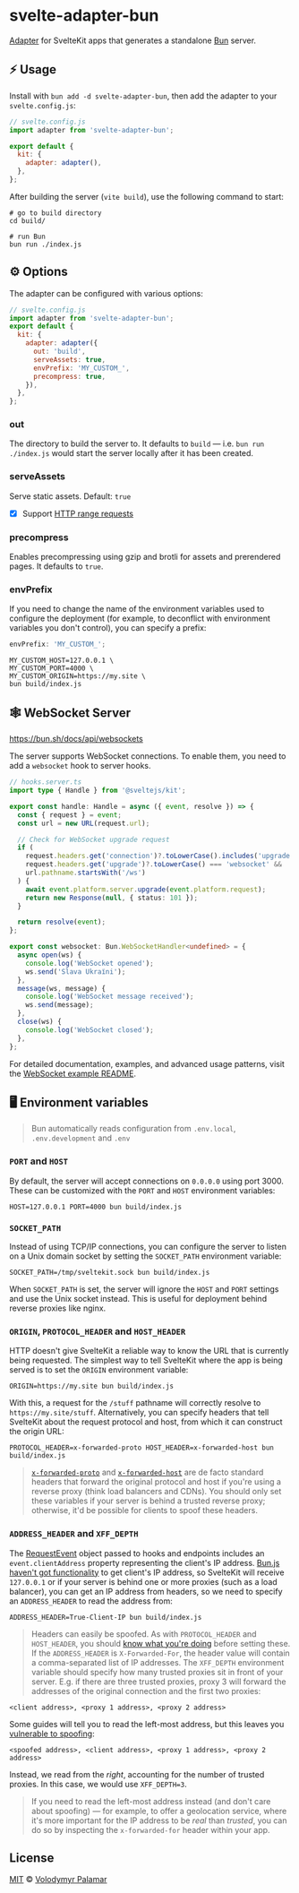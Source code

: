 # svelte-adapter-bun

[Adapter](https://kit.svelte.dev/docs/adapters) for SvelteKit apps that generates a standalone [Bun](https://github.com/oven-sh/bun) server.

## :zap: Usage

Install with `bun add -d svelte-adapter-bun`, then add the adapter to your `svelte.config.js`:

```js
// svelte.config.js
import adapter from 'svelte-adapter-bun';

export default {
  kit: {
    adapter: adapter(),
  },
};
```

After building the server (`vite build`), use the following command to start:

```
# go to build directory
cd build/

# run Bun
bun run ./index.js
```

## :gear: Options

The adapter can be configured with various options:

```js
// svelte.config.js
import adapter from 'svelte-adapter-bun';
export default {
  kit: {
    adapter: adapter({
      out: 'build',
      serveAssets: true,
      envPrefix: 'MY_CUSTOM_',
      precompress: true,
    }),
  },
};
```

### out

The directory to build the server to. It defaults to `build` — i.e. `bun run ./index.js` would start the server locally after it has been created.

### serveAssets

Serve static assets. Default: `true`

- [x] Support [HTTP range requests](https://developer.mozilla.org/en-US/docs/Web/HTTP/Range_requests)

### precompress

Enables precompressing using gzip and brotli for assets and prerendered pages. It defaults to `true`.

### envPrefix

If you need to change the name of the environment variables used to configure the deployment (for example, to deconflict with environment variables you don't control), you can specify a prefix:

```js
envPrefix: 'MY_CUSTOM_';
```

```
MY_CUSTOM_HOST=127.0.0.1 \
MY_CUSTOM_PORT=4000 \
MY_CUSTOM_ORIGIN=https://my.site \
bun build/index.js
```

## :spider_web: WebSocket Server

https://bun.sh/docs/api/websockets

The server supports WebSocket connections. To enable them, you need to add a `websocket` hook to server hooks.

```ts
// hooks.server.ts
import type { Handle } from '@sveltejs/kit';

export const handle: Handle = async ({ event, resolve }) => {
  const { request } = event;
  const url = new URL(request.url);

  // Check for WebSocket upgrade request
  if (
    request.headers.get('connection')?.toLowerCase().includes('upgrade') &&
    request.headers.get('upgrade')?.toLowerCase() === 'websocket' &&
    url.pathname.startsWith('/ws')
  ) {
    await event.platform.server.upgrade(event.platform.request);
    return new Response(null, { status: 101 });
  }

  return resolve(event);
};

export const websocket: Bun.WebSocketHandler<undefined> = {
  async open(ws) {
    console.log('WebSocket opened');
    ws.send('Slava Ukraїni');
  },
  message(ws, message) {
    console.log('WebSocket message received');
    ws.send(message);
  },
  close(ws) {
    console.log('WebSocket closed');
  },
};
```

For detailed documentation, examples, and advanced usage patterns, visit the [WebSocket example README](examples/websocket/README.md).

## :desktop_computer: Environment variables

> Bun automatically reads configuration from `.env.local`, `.env.development` and `.env`

### `PORT` and `HOST`

By default, the server will accept connections on `0.0.0.0` using port 3000. These can be customized with the `PORT` and `HOST` environment variables:

```
HOST=127.0.0.1 PORT=4000 bun build/index.js
```

### `SOCKET_PATH`

Instead of using TCP/IP connections, you can configure the server to listen on a Unix domain socket by setting the `SOCKET_PATH` environment variable:

```
SOCKET_PATH=/tmp/sveltekit.sock bun build/index.js
```

When `SOCKET_PATH` is set, the server will ignore the `HOST` and `PORT` settings and use the Unix socket instead. This is useful for deployment behind reverse proxies like nginx.

### `ORIGIN`, `PROTOCOL_HEADER` and `HOST_HEADER`

HTTP doesn't give SvelteKit a reliable way to know the URL that is currently being requested. The simplest way to tell SvelteKit where the app is being served is to set the `ORIGIN` environment variable:

```
ORIGIN=https://my.site bun build/index.js
```

With this, a request for the `/stuff` pathname will correctly resolve to `https://my.site/stuff`. Alternatively, you can specify headers that tell SvelteKit about the request protocol and host, from which it can construct the origin URL:

```
PROTOCOL_HEADER=x-forwarded-proto HOST_HEADER=x-forwarded-host bun build/index.js
```

> [`x-forwarded-proto`](https://developer.mozilla.org/en-US/docs/Web/HTTP/Headers/X-Forwarded-Proto) and [`x-forwarded-host`](https://developer.mozilla.org/en-US/docs/Web/HTTP/Headers/X-Forwarded-Host) are de facto standard headers that forward the original protocol and host if you're using a reverse proxy (think load balancers and CDNs). You should only set these variables if your server is behind a trusted reverse proxy; otherwise, it'd be possible for clients to spoof these headers.

### `ADDRESS_HEADER` and `XFF_DEPTH`

The [RequestEvent](https://kit.svelte.dev/docs/types#additional-types-requestevent) object passed to hooks and endpoints includes an `event.clientAddress` property representing the client's IP address. [Bun.js haven't got functionality](https://github.com/Jarred-Sumner/bun/issues/518) to get client's IP address, so SvelteKit will receive `127.0.0.1` or if your server is behind one or more proxies (such as a load balancer), you can get an IP address from headers, so we need to specify an `ADDRESS_HEADER` to read the address from:

```
ADDRESS_HEADER=True-Client-IP bun build/index.js
```

> Headers can easily be spoofed. As with `PROTOCOL_HEADER` and `HOST_HEADER`, you should [know what you're doing](https://adam-p.ca/blog/2022/03/x-forwarded-for/) before setting these.
> If the `ADDRESS_HEADER` is `X-Forwarded-For`, the header value will contain a comma-separated list of IP addresses. The `XFF_DEPTH` environment variable should specify how many trusted proxies sit in front of your server. E.g. if there are three trusted proxies, proxy 3 will forward the addresses of the original connection and the first two proxies:

```
<client address>, <proxy 1 address>, <proxy 2 address>
```

Some guides will tell you to read the left-most address, but this leaves you [vulnerable to spoofing](https://adam-p.ca/blog/2022/03/x-forwarded-for/):

```
<spoofed address>, <client address>, <proxy 1 address>, <proxy 2 address>
```

Instead, we read from the _right_, accounting for the number of trusted proxies. In this case, we would use `XFF_DEPTH=3`.

> If you need to read the left-most address instead (and don't care about spoofing) — for example, to offer a geolocation service, where it's more important for the IP address to be _real_ than _trusted_, you can do so by inspecting the `x-forwarded-for` header within your app.

## License

[MIT](LICENSE) © [Volodymyr Palamar](https://github.com/gornostay25)
